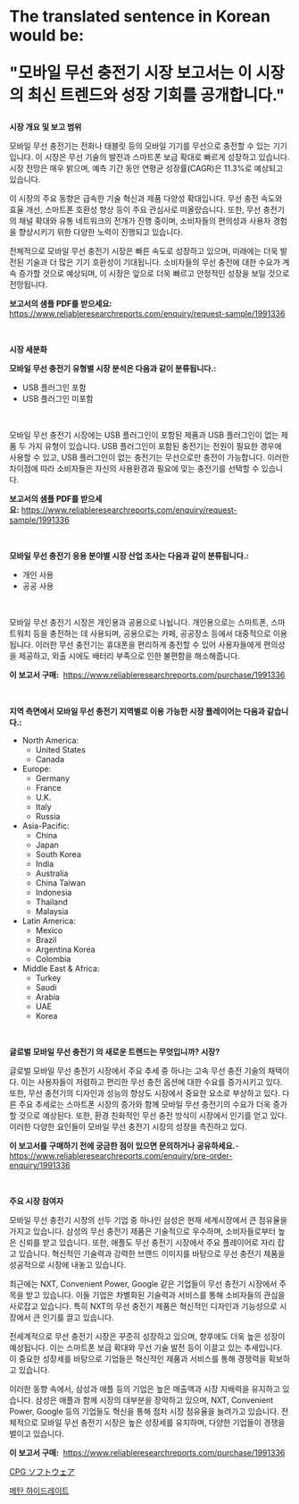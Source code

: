 <p><h1>The translated sentence in Korean would be:

"모바일 무선 충전기 시장 보고서는 이 시장의 최신 트렌드와 성장 기회를 공개합니다."</h1></p><p><strong>시장 개요 및 보고 범위</strong></p>
<p><p>모바일 무선 충전기는 전화나 태블릿 등의 모바일 기기를 무선으로 충전할 수 있는 기기입니다. 이 시장은 무선 기술의 발전과 스마트폰 보급 확대로 빠르게 성장하고 있습니다. 시장 전망은 매우 밝으며, 예측 기간 동안 연평균 성장률(CAGR)은 11.3%로 예상되고 있습니다. </p><p>이 시장의 주요 동향은 급속한 기술 혁신과 제품 다양성 확대입니다. 무선 충전 속도와 효율 개선, 스마트폰 호환성 향상 등이 주요 관심사로 떠올랐습니다. 또한, 무선 충전기의 채널 확대와 유통 네트워크의 전개가 진행 중이며, 소비자들의 편의성과 사용자 경험을 향상시키기 위한 다양한 노력이 진행되고 있습니다.</p><p>전체적으로 모바일 무선 충전기 시장은 빠른 속도로 성장하고 있으며, 미래에는 더욱 발전된 기술과 더 많은 기기 호환성이 기대됩니다. 소비자들의 무선 충전에 대한 수요가 계속 증가할 것으로 예상되며, 이 시장은 앞으로 더욱 빠르고 안정적인 성장을 보일 것으로 전망됩니다.</p></p>
<p><strong>보고서의 샘플 PDF를 받으세요:</strong> <a href="https://www.reliableresearchreports.com/enquiry/request-sample/1991336">https://www.reliableresearchreports.com/enquiry/request-sample/1991336</a></p>
<p>&nbsp;</p>
<p><strong>시장 세분화</strong></p>
<p><strong>모바일 무선 충전기 유형별 시장 분석은 다음과 같이 분류됩니다.:</strong></p>
<p><ul><li>USB 플러그인 포함</li><li>USB 플러그인 미포함</li></ul></p>
<p>&nbsp;</p>
<p><p>모바일 무선 충전기 시장에는 USB 플러그인이 포함된 제품과 USB 플러그인이 없는 제품 두 가지 유형이 있습니다. USB 플러그인이 포함된 충전기는 전원이 필요한 경우에 사용할 수 있고, USB 플러그인이 없는 충전기는 무선으로만 충전이 가능합니다. 이러한 차이점에 따라 소비자들은 자신의 사용환경과 필요에 맞는 충전기를 선택할 수 있습니다.</p></p>
<p><strong>보고서의 샘플 PDF를 받으세요:</strong>&nbsp;<a href="https://www.reliableresearchreports.com/enquiry/request-sample/1991336">https://www.reliableresearchreports.com/enquiry/request-sample/1991336</a></p>
<p>&nbsp;</p>
<p><strong> 모바일 무선 충전기 응용 분야별 시장 산업 조사는 다음과 같이 분류됩니다.:</strong></p>
<p><ul><li>개인 사용</li><li>공공 사용</li></ul></p>
<p>&nbsp;</p>
<p><p>모바일 무선 충전기 시장은 개인용과 공용으로 나뉩니다. 개인용으로는 스마트폰, 스마트워치 등을 충전하는 데 사용되며, 공용으로는 카페, 공공장소 등에서 대중적으로 이용됩니다. 이러한 무선 충전기는 휴대폰을 편리하게 충전할 수 있어 사용자들에게 편의성을 제공하고, 외출 시에도 배터리 부족으로 인한 불편함을 해소해줍니다.</p></p>
<p><strong>이 보고서 구매:</strong>&nbsp; <a href="https://www.reliableresearchreports.com/purchase/1991336">https://www.reliableresearchreports.com/purchase/1991336</a></p>
<p>&nbsp;</p>
<p><strong>지역 측면에서 모바일 무선 충전기 지역별로 이용 가능한 시장 플레이어는 다음과 같습니다.:</strong></p>
<p><ul>
    <li>
        North America:
        <ul>
            <li>United States</li>
            <li>Canada</li>
        </ul>
    </li>
    <li>
        Europe:
        <ul>
            <li>Germany</li>
            <li>France</li>
            <li>U.K.</li>
            <li>Italy</li>
            <li>Russia</li>
        </ul>
    </li>
    <li>
        Asia-Pacific:
        <ul>
            <li>China</li>
            <li>Japan</li>
            <li>South Korea</li>
            <li>India</li>
            <li>Australia</li>
            <li>China Taiwan</li>
            <li>Indonesia</li>
            <li>Thailand</li>
            <li>Malaysia</li>
        </ul>
    </li>
    <li>
        Latin America:
        <ul>
            <li>Mexico</li>
            <li>Brazil</li>
            <li>Argentina Korea</li>
            <li>Colombia</li>
        </ul>
    </li>
    <li>
        Middle East & Africa:
        <ul>
            <li>Turkey</li>
            <li>Saudi</li>
            <li>Arabia</li>
            <li>UAE</li>
            <li>Korea</li>
        </ul>
    </li>
    </ul></p>
<p>&nbsp;</p>
<p><strong>글로벌 모바일 무선 충전기 의 새로운 트렌드는 무엇입니까? 시장?</strong></p>
<p><p>글로벌 모바일 무선 충전기 시장에서 주요 추세 중 하나는 고속 무선 충전 기술의 채택이다. 이는 사용자들이 저렴하고 편리한 무선 충전 옵션에 대한 수요를 증가시키고 있다. 또한, 무선 충전기의 디자인과 성능의 향상도 시장에서 중요한 요소로 부상하고 있다. 다른 주요 추세로는 스마트폰 시장의 증가와 함께 모바일 무선 충전기의 수요가 더욱 증가할 것으로 예상된다. 또한, 환경 친화적인 무선 충전 방식이 시장에서 인기를 얻고 있다. 이러한 다양한 요인들이 모바일 무선 충전기 시장의 성장을 촉진하고 있다.</p></p>
<p><strong>이 보고서를 구매하기 전에 궁금한 점이 있으면 문의하거나 공유하세요.</strong>- <a href="https://www.reliableresearchreports.com/enquiry/pre-order-enquiry/1991336">https://www.reliableresearchreports.com/enquiry/pre-order-enquiry/1991336</a></p>
<p>&nbsp;</p>
<p><strong>주요 시장 참여자</strong></p>
<p><p>모바일 무선 충전기 시장의 선두 기업 중 하나인 삼성은 현재 세계시장에서 큰 점유율을 가지고 있습니다. 삼성의 무선 충전기 제품은 기술적으로 우수하며, 소비자들로부터 높은 신뢰를 받고 있습니다. 또한, 애플도 무선 충전기 시장에서 주요 플레이어로 자리 잡고 있습니다. 혁신적인 기술력과 강력한 브랜드 이미지를 바탕으로 무선 충전기 제품을 성공적으로 시장에 내놓고 있습니다.</p><p>최근에는 NXT, Convenient Power, Google 같은 기업들이 무선 충전기 시장에서 주목을 받고 있습니다. 이들 기업은 차별화된 기술력과 서비스를 통해 소비자들의 관심을 사로잡고 있습니다. 특히 NXT의 무선 충전기 제품은 혁신적인 디자인과 기능성으로 시장에서 큰 인기를 끌고 있습니다.</p><p>전세계적으로 무선 충전기 시장은 꾸준히 성장하고 있으며, 향후에도 더욱 높은 성장이 예상됩니다. 이는 스마트폰 보급 확대와 무선 기술 발전 등이 이끌고 있는 추세입니다. 이 중요한 성장세를 바탕으로 기업들은 혁신적인 제품과 서비스를 통해 경쟁력을 확보하고 있습니다.</p><p>이러한 동향 속에서, 삼성과 애플 등의 기업은 높은 매출액과 시장 지배력을 유지하고 있습니다. 삼성은 애플과 함께 시장의 대부분을 장악하고 있으며, NXT, Convenient Power, Google 등의 기업들도 혁신을 통해 점차 시장 점유율을 늘려가고 있습니다. 전체적으로 모바일 무선 충전기 시장은 높은 성장세를 유지하며, 다양한 기업들이 경쟁을 벌이고 있습니다.</p></p>
<p><strong>이 보고서 구매:</strong>&nbsp;&nbsp;<a href="https://www.reliableresearchreports.com/purchase/1991336">https://www.reliableresearchreports.com/purchase/1991336</a></p>
<p><p><a href="https://github.com/zekaoe592392/Market-Research-Report-List-1/blob/main/40595319416.md">CPG ソフトウェア</a></p><p><a href="https://github.com/crfsywufhm81415/Market-Research-Report-List-1/blob/main/38579868635.md">메탄 하이드레이트</a></p></p>
